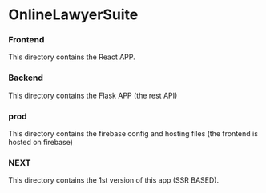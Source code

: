 # OnlineLawyerSuite

### Frontend
This directory contains the React APP.

### Backend
This directory contains the Flask APP (the rest API)

### prod
This directory contains the firebase config and hosting files (the frontend is hosted on firebase)

### NEXT
This directory contains the 1st version of this app (SSR BASED).
